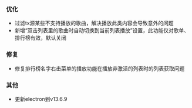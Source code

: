 ### 优化

- 过滤tx源某些不支持播放的歌曲，解决播放此类内容会导致意外的问题
- 新增“双击列表里的歌曲时自动切换到当前列表播放”设置，此功能仅对歌单、排行榜有效，默认关闭

### 修复

- 修复排行榜名字右击菜单的播放功能在播放非激活的列表时的列表获取问题

### 其他

- 更新electron到v13.6.9
